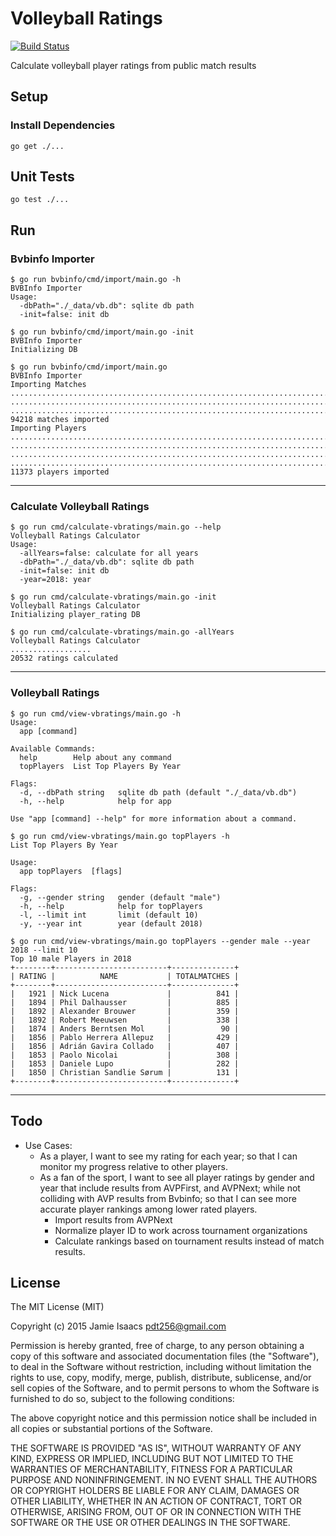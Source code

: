 Volleyball Ratings
========================
[![Build Status](https://travis-ci.org/pdt256/vbratings.svg?branch=master)](https://travis-ci.org/pdt256/vbratings)

Calculate volleyball player ratings from public match results

## Setup

### Install Dependencies

```
go get ./...
```

## Unit Tests

```
go test ./...
```

## Run

### Bvbinfo Importer

```
$ go run bvbinfo/cmd/import/main.go -h
BVBInfo Importer
Usage:
  -dbPath="./_data/vb.db": sqlite db path
  -init=false: init db
```

```
$ go run bvbinfo/cmd/import/main.go -init
BVBInfo Importer
Initializing DB
```

```
$ go run bvbinfo/cmd/import/main.go
BVBInfo Importer
Importing Matches
...............................................................................
...............................................................................
...............................................................................
94218 matches imported
Importing Players
...............................................................................
...............................................................................
...............................................................................
...............................................................................
11373 players imported
```

---

### Calculate Volleyball Ratings

```
$ go run cmd/calculate-vbratings/main.go --help
Volleyball Ratings Calculator
Usage:
  -allYears=false: calculate for all years
  -dbPath="./_data/vb.db": sqlite db path
  -init=false: init db
  -year=2018: year
```

```
$ go run cmd/calculate-vbratings/main.go -init
Volleyball Ratings Calculator
Initializing player_rating DB
```

```
$ go run cmd/calculate-vbratings/main.go -allYears
Volleyball Ratings Calculator
..................
20532 ratings calculated
```

---

### Volleyball Ratings

```
$ go run cmd/view-vbratings/main.go -h
Usage:
  app [command]

Available Commands:
  help        Help about any command
  topPlayers  List Top Players By Year

Flags:
  -d, --dbPath string   sqlite db path (default "./_data/vb.db")
  -h, --help            help for app

Use "app [command] --help" for more information about a command.
```

```
$ go run cmd/view-vbratings/main.go topPlayers -h
List Top Players By Year

Usage:
  app topPlayers  [flags]

Flags:
  -g, --gender string   gender (default "male")
  -h, --help            help for topPlayers
  -l, --limit int       limit (default 10)
  -y, --year int        year (default 2018)
```

```
$ go run cmd/view-vbratings/main.go topPlayers --gender male --year 2018 --limit 10
Top 10 male Players in 2018
+--------+-------------------------+--------------+
| RATING |          NAME           | TOTALMATCHES |
+--------+-------------------------+--------------+
|   1921 | Nick Lucena             |          841 |
|   1894 | Phil Dalhausser         |          885 |
|   1892 | Alexander Brouwer       |          359 |
|   1892 | Robert Meeuwsen         |          338 |
|   1874 | Anders Berntsen Mol     |           90 |
|   1856 | Pablo Herrera Allepuz   |          429 |
|   1856 | Adrián Gavira Collado   |          407 |
|   1853 | Paolo Nicolai           |          308 |
|   1853 | Daniele Lupo            |          282 |
|   1850 | Christian Sandlie Sørum |          131 |
+--------+-------------------------+--------------+
```

---

## Todo

* Use Cases:
  - As a player, I want to see my rating for each year; so that I can monitor
    my progress relative to other players.
  - As a fan of the sport, I want to see all player ratings by gender and year that
    include results from AVPFirst, and AVPNext; while not colliding with AVP results
    from Bvbinfo; so that I can see more accurate player rankings among lower
    rated players.
    - Import results from AVPNext
    - Normalize player ID to work across tournament organizations
    - Calculate rankings based on tournament results instead of match results.

## License

The MIT License (MIT)

Copyright (c) 2015 Jamie Isaacs <pdt256@gmail.com>

Permission is hereby granted, free of charge, to any person obtaining a copy
of this software and associated documentation files (the "Software"), to deal
in the Software without restriction, including without limitation the rights
to use, copy, modify, merge, publish, distribute, sublicense, and/or sell
copies of the Software, and to permit persons to whom the Software is
furnished to do so, subject to the following conditions:

The above copyright notice and this permission notice shall be included in
all copies or substantial portions of the Software.

THE SOFTWARE IS PROVIDED "AS IS", WITHOUT WARRANTY OF ANY KIND, EXPRESS OR
IMPLIED, INCLUDING BUT NOT LIMITED TO THE WARRANTIES OF MERCHANTABILITY,
FITNESS FOR A PARTICULAR PURPOSE AND NONINFRINGEMENT. IN NO EVENT SHALL THE
AUTHORS OR COPYRIGHT HOLDERS BE LIABLE FOR ANY CLAIM, DAMAGES OR OTHER
LIABILITY, WHETHER IN AN ACTION OF CONTRACT, TORT OR OTHERWISE, ARISING FROM,
OUT OF OR IN CONNECTION WITH THE SOFTWARE OR THE USE OR OTHER DEALINGS IN
THE SOFTWARE.
